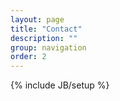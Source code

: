 ```yaml
---
layout: page
title: "Contact"
description: ""
group: navigation
order: 2
---
```

{% include JB/setup %}
